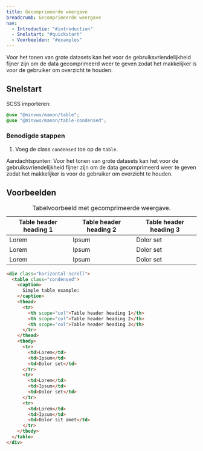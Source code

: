 ```yaml
---
title: Gecomprimeerde weergave
breadcrumb: Gecomprimeerde weergave
nav:
  - Introductie: "#introduction"
  - Snelstart: "#quickstart"
  - Voorbeelden: "#examples"
---
```


<p id="introduction">Voor het tonen van grote datasets kan het voor de gebruiksvriendelijkheid fijner
zijn om de data gecomprimeerd weer te geven zodat het makkelijker is voor de
gebruiker om overzicht te houden.</p>

<h2 id="quickstart">Snelstart</h2>

SCSS importeren:

```scss
@use "@minvws/manon/table";
@use "@minvws/manon/table-condensed";
```

### Benodigde stappen

1. Voeg de class `condensed` toe op de `table`.

<p class="explanation">
  <span>Aandachtspunten:</span>
  Voor het tonen van grote datasets kan het voor de gebruiksvriendelijkheid
  fijner zijn om de data gecomprimeerd weer te geven zodat het makkelijker is
  voor de gebruiker om overzicht te houden.
</p>

<h2 id="examples">Voorbeelden</h2>

<div class="horizontal-scroll">
  <table class="condensed">
    <caption> Tabelvoorbeeld met gecomprimeerde weergave. </caption>
    <thead>
      <tr>
        <th scope="col">Table header heading 1</th>
        <th scope="col">Table header heading 2</th>
        <th scope="col">Table header heading 3</th>
      </tr>
    </thead>
    <tbody>
      <tr>
        <td>Lorem</td>
        <td>Ipsum</td>
        <td>Dolor set</td>
      </tr>
      <tr>
        <td>Lorem</td>
        <td>Ipsum</td>
        <td>Dolor set</td>
      </tr>
      <tr>
        <td>Lorem</td>
        <td>Ipsum</td>
        <td>Dolor set</td>
      </tr>
    </tbody>
  </table>
</div>

```html
<div class="horizontal-scroll">
  <table class="condensed">
    <caption>
      Simple table example:
    </caption>
    <thead>
      <tr>
        <th scope="col">Table header heading 1</th>
        <th scope="col">Table header heading 2</th>
        <th scope="col">Table header heading 3</th>
      </tr>
    </thead>
    <tbody>
      <tr>
        <td>Lorem</td>
        <td>Ipsum</td>
        <td>Dolor set</td>
      </tr>
      <tr>
        <td>Lorem</td>
        <td>Ipsum</td>
        <td>Dolor set</td>
      </tr>
      <tr>
        <td>Lorem</td>
        <td>Ipsum</td>
        <td>Dolor sit amet</td>
      </tr>
    </tbody>
  </table>
</div>
```
